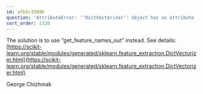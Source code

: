 ```yaml
---
id: afb5c3308b
question: 'AttributeError: ''DictVectorizer'' object has no attribute ''get_feature_names'''
sort_order: 1320
---
```


The solution is to use “get_feature_names_out” instead. See details: [https://scikit-learn.org/stable/modules/generated/sklearn.feature_extraction.DictVectorizer.html](https://scikit-learn.org/stable/modules/generated/sklearn.feature_extraction.DictVectorizer.html)

George Chizhmak

